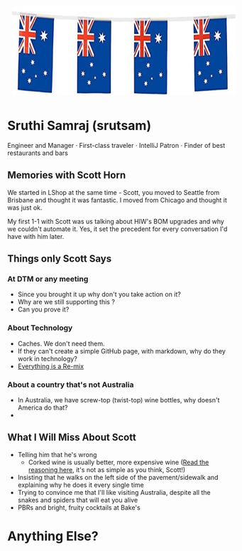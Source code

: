 <img src="images/aussie.jpg" alt="A Flag" style="float:center; margin:10px;" width="100%" height="200"/>

# Sruthi Samraj (srutsam)
Engineer and Manager · First-class traveler · IntelliJ Patron · Finder of best restaurants and bars

## Memories with Scott Horn
We started in LShop at the same time - Scott, you moved to Seattle from Brisbane and thought it was fantastic. I moved from Chicago and thought it was just ok.

My first 1-1 with Scott was us talking about HIW's BOM upgrades and why we couldn't automate it. Yes, it set the precedent for every conversation I'd have with him later.

## Things only Scott Says
### At DTM or any meeting
- Since you brought it up why don't you take action on it?
- Why are we still supporting this <insert name of any old codebase>?
- Can you prove it?

### About Technology
- Caches. We don't need them.
- If they can't create a simple GitHub page, with markdown, why do they work in technology?
- [Everything is a Re-mix](https://www.everythingisaremix.info/)

### About a country that's not Australia
- In Australia, we have screw-top (twist-top) wine bottles, why doesn't America do that?
-

## What I Will Miss About Scott
- Telling him that he's wrong
   - Corked wine is usually better, more expensive wine ([Read the reasoning here](https://www.npr.org/sections/thesalt/2014/01/02/259128689/cork-versus-screw-cap-dont-judge-a-wine-by-how-its-sealed), it's not as simple as you think, Scott!)
- Insisting that he walks on the left side of the pavement/sidewalk and explaining why he does it every single time
- Trying to convince me that I'll like visiting Australia, despite all the snakes and spiders that will eat you alive
- PBRs and bright, fruity cocktails at Bake's

# Anything Else?
<might add more here>
